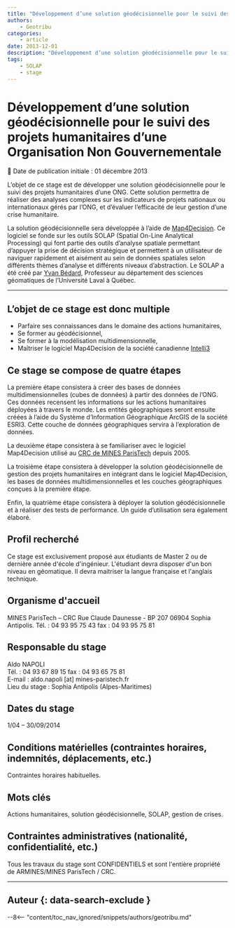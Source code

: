 ```yaml
---
title: "Développement d’une solution géodécisionnelle pour le suivi des projets humanitaires d’une Organisation Non Gouvernementale"
authors:
    - Geotribu
categories:
    - article
date: 2013-12-01
description: "Développement d’une solution géodécisionnelle pour le suivi des projets humanitaires d’une Organisation Non Gouvernementale"
tags:
    - SOLAP
    - stage
---
```


# Développement d’une solution géodécisionnelle pour le suivi des projets humanitaires d’une Organisation Non Gouvernementale

:calendar: Date de publication initiale : 01 décembre 2013

L’objet de ce stage est de développer une solution géodécisionnelle pour le suivi des projets humanitaires d’une ONG. Cette solution permettra de réaliser des analyses complexes sur les indicateurs de projets nationaux ou internationaux gérés par l’ONG, et d’évaluer l’efficacité de leur gestion d’une crise humanitaire.

La solution géodécisionnelle sera développée à l’aide de [Map4Decision](http://www.intelli3.com/). Ce logiciel se fonde sur les outils SOLAP (Spatial On-Line Analytical Processing) qui font partie des outils d’analyse spatiale permettant d’appuyer la prise de décision stratégique et permettent à un utilisateur de naviguer rapidement et aisément au sein de données spatiales selon différents thèmes d’analyse et différents niveaux d’abstraction. Le SOLAP a été créé par [Yvan Bédard](http://yvanbedard.scg.ulaval.ca/), Professeur au département des sciences géomatiques de l’Université Laval à Québec.

----

## L’objet de ce stage est donc multiple

- Parfaire ses connaissances dans le domaine des actions humanitaires,
- Se former au géodécisionnel,
- Se former à la modélisation multidimensionnelle,
- Maîtriser le logiciel Map4Decision de la société canadienne [Intelli3](http://www.intelli3.com)

## Ce stage se compose de quatre étapes

La première étape consistera à créer des bases de données multidimensionnelles (cubes de données) à partir des données de l’ONG. Ces données recensent les informations sur les actions humanitaires déployées à travers le monde. Les entités géographiques seront ensuite créées à l’aide du Système d’Information Géographique ArcGIS de la société ESRI3. Cette couche de données géographiques servira à l’exploration de données.

La deuxième étape consistera à se familiariser avec le logiciel Map4Decision utilisé au [CRC de MINES ParisTech](http://www.crc.mines-paristech.fr/fr/index.html) depuis 2005.

La troisième étape consistera à développer la solution géodécisionnelle de gestion des projets humanitaires en intégrant dans le logiciel Map4Decision, les bases de données multidimensionnelles et les couches géographiques conçues à la première étape.

Enfin, la quatrième étape consistera à déployer la solution géodécisionnelle et à réaliser des tests de performance. Un guide d’utilisation sera également élaboré.

## Profil recherché

Ce stage est exclusivement proposé aux étudiants de Master 2 ou de dernière année d'école d'ingénieur. L'étudiant devra disposer d'un bon niveau en géomatique. Il devra maitriser la langue française et l'anglais technique.

## Organisme d'accueil

MINES ParisTech – CRC Rue Claude Daunesse - BP 207 06904 Sophia Antipolis. Tél. : 04 93 95 75 43 fax : 04 93 95 75 81

## Responsable du stage

Aldo NAPOLI  
Tél. : 04 93 67 89 15 fax : 04 93 65 75 81  
E-mail : aldo.napoli [at] mines-paristech.fr  
Lieu du stage : Sophia Antipolis (Alpes-Maritimes)

## Dates du stage

1/04 – 30/09/2014

## Conditions matérielles (contraintes horaires, indemnités, déplacements, etc.)

Contraintes horaires habituelles.

## Mots clés

Actions humanitaires, solution géodécisionnelle, SOLAP, gestion de crises.

## Contraintes administratives (nationalité, confidentialité, etc.)

Tous les travaux du stage sont CONFIDENTIELS et sont l'entière propriété de ARMINES/MINES ParisTech / CRC.

----

## Auteur {: data-search-exclude }

--8<-- "content/toc_nav_ignored/snippets/authors/geotribu.md"
